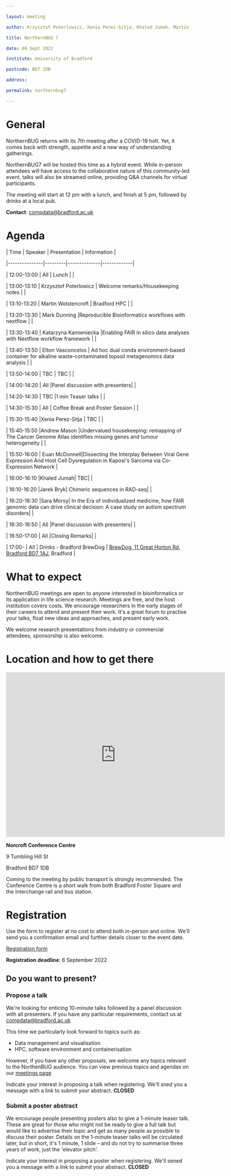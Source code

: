 ```yaml
---

layout: meeting

author: Krzysztof Poterlowicz, Xenia Perez-Sitja, Khaled Jumah, Martin Wolstencroft

title: NorthernBUG 7

date: 09 Sept 2022

institute: University of Bradford

postcode: BD7 1DB

address:

permalink: northernbug7

---
```


# General

NorthernBUG returns with its 7th meeting after a COVID-19 holt. Yet, it comes back with strength, appetite and a new way of understanding gatherings.

NorthernBUG7 will be hosted this time as a hybrid event. While in-person attendees will have access to the collaborative nature of this community-led event, talks will also be streamed online, providing Q&A channels for virtual participants.

The meeting will start at 12 pm with a lunch, and finish at 5 pm, followed by drinks at a local pub.

**Contact**: compdata@bradford.ac.uk



# Agenda

 



| Time | Speaker | Presentation | Information |

|---------------|---------|--------------|-------------|

| 12:00-13:00 | All | Lunch | |

| 13:00-13:10 | Krzysztof Poterlowicz | Welcome remarks/Housekeeping notes | |

| 13:10-13:20 | Martin Wolstencroft | Bradford HPC | |

| 13:20-13:30 | Mark Dunning |Reproducible Bioinformatics workflows with nextflow | |

| 13:30-13:40 | Katarzyna Kamieniecka |Enabling FAIR in silico data analyses with Nextflow workflow framework | |

| 13:40-13:50 | Elton Vasconcelos | Ad hoc dual conda environment-based container for alkaline waste-contaminated topsoil metagenomics data analysis | |

| 13:50-14:00 | TBC | TBC | |

| 14:00-14:20 | All |Panel discussion with presenters| |

| 14:20-14:30 | TBC |1 min Teaser talks | |
 
 
| 14:30-15:30 | All | Coffee Break and Poster Session | |

| 15:30-15:40 |Xenia Perez-Sitja | TBC | |

| 15:40-15:50 |Andrew Mason |Undervalued housekeeping: remapping of The Cancer Genome Atlas identifies missing genes and tumour heterogeneity | |

| 15:50-16:00 | Euan McDonnell|Dissecting the Interplay Between Viral Gene Expression And Host Cell Dysregulation in Kaposi's Sarcoma via Co-Expression Network |

| 16:00-16:10 |Khaled Jumah| TBC| |

| 16:10-16:20 |Jarek Bryk| Chimeric sequences in RAD-seq| |

| 16:20-16:30 |Sara Morsy| In the Era of individualized medicine, how FAIR genomic data can drive clinical decision: A case study on autism spectrum disorders| |

| 16:30-16:50 | All |Panel discussion with presenters| |

| 16:50-17:00 | All |Closing Remarks| |

| 17:00- | All | Drinks - Bradford BrewDog | [BrewDog, 11 Great Horton Rd, Bradford BD7 1AJ](https://goo.gl/maps/XFsGi3S1AkQXR5Vz6), Bradford  |


<!--
# Speakers

Coming soon

-->

<!--Add speakers here as this template -->

<!-- - [**Krzysztof Poterlowicz** -- University of Bradford](https://www.bradford.ac.uk/staff/KPoterlowicz1)  -->



# What to expect

NorthernBUG meetings are open to anyone interested in bioinformatics or its application in life science research. Meetings are free, and the host institution covers costs. We encourage researchers in the early stages of their careers to attend and present their work. It's a great forum to practise your talks, float new ideas and approaches, and present early work.

We welcome research presentations from industry or commercial attendees, sponsorship is also welcome.



# Location and how to get there

<iframe src="https://www.google.com/maps/embed?pb=!1m14!1m8!1m3!1d589.2117721760941!2d-1.7640385778404277!3d53.79220904252063!3m2!1i1024!2i768!4f13.1!3m3!1m2!1s0x0%3A0x1527cafe37f4a936!2sNorcroft%20Centre!5e0!3m2!1sen!2suk!4v1661351993856!5m2!1sen!2suk" width="600" height="450" style="border:0;" allowfullscreen="" loading="lazy" referrerpolicy="no-referrer-when-downgrade"></iframe>

**Norcroft Conference Centre**

9 Tumbling Hill St

Bradford BD7 1DB

Coming to the meeting by public transport is strongly recommended. The Conference Centre is a short walk from both Bradford Foster Square and the Interchange rail and bus station.



# Registration


Use the form to register at no cost to attend both in-person and online. We'll send you a confirmation email and further details closer to the event date.

[Registration form](https://forms.clickup.com/20526645/f/kjdhn-4408/CKSR1UQII08ERURNX3)

**Registration deadline**: 6 September 2022



## Do you want to present?

### Propose a talk

We're looking for enticing 10-minute talks followed by a panel discussion with all presenters. If you have any particular requirements, contact us at compdata@bradford.ac.uk

This time we particularly look forward to topics such as:

* Data management and visualisation
* HPC, software environment and containerisation

However, if you have any other proposals, we welcome any topics relevant to the NorthenBUG audience. You can view previous topics and agendas on our [meetings page](https://northernbug.github.io/meetings/)

Indicate your interest in proposing a talk when registering. We'll sned you a message with a link to submit your abstract. 
**CLOSED**



### Submit a poster abstract

We encourage people presenting posters also to give a 1-minute teaser talk. These are great for those who might not be ready to give a full talk but would like to advertise their topic and get as many people as possible to discuss their poster. Details on the 1-minute teaser talks will be circulated later, but in short, it's 1 minute, 1 slide – and do not try to summarise three years of work, just the 'elevator pitch'.

Indicate your interest in proposing a poster when registering. We'll sened you a message with a link to submit your abstract. 
**CLOSED**

